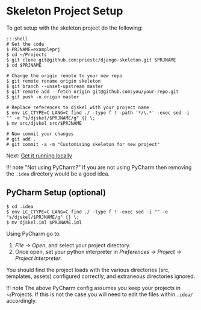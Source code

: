 # Skeleton Project Setup

To get setup with the skeleton project do the following:
    
    :::shell
    # Get the code
    $ PRJNAME=exampleprj
    $ cd ~/Projects
    $ git clone git@github.com:priestc/django-skeleton.git $PRJNAME
    $ cd $PRJNAME
    
    # Change the origin remote to your new repo
    $ git remote rename origin skeleton
    $ git branch --unset-upstream master
    $ git remote add --fetch origin git@github.com:you/your-repo.git
    $ git push -u origin master
    
    # Replace references to djskel with your project name
    $ env LC_CTYPE=C LANG=C find ./ -type f ! -path '*/\.*' -exec sed -i "" -e "s/djskel/$PRJNAME/g" {} \;
    $ mv src/djskel src/$PRJNAME
    
    # Now commit your changes
    # git add .
    # git commit -a -m "Customising skeleton for new project"

Next: [Get it running locally](running_locally.md)

!!! note "Not using PyCharm?"
    If you are not using PyCharm then removing the ``.idea`` directory would 
    be a good idea.

## PyCharm Setup (optional)

    $ cd .idea
    $ env LC_CTYPE=C LANG=C find ./ -type f ! -exec sed -i "" -e "s/djskel/$PRJNAME/g" {} \;
    $ mv djskel.iml $PRJNAME.iml 

Using PyCharm go to:

1. *File -> Open*, and select your project directory.
2. Once open, set your python interpreter in *Preferences -> Project -> Project Interpreter*.    

You should find the 
project loads with the various directories (src, templates, assets) configured correctly, 
and extraneous directories ignored.

!!! note
    The above PyCharm config assumes you keep your projects in ~/Projects. 
    If this is not the case you will need to edit the files within 
    ``.idea/`` accordingly. 

